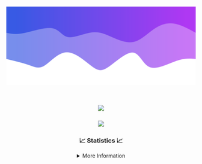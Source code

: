 ![Header](./IMG_4001.png)
<div align="center">

<h1 align="center">
  <a href="https://git.io/typing-svg">
    <img src="https://readme-typing-svg.herokuapp.com/?lines=Welcome+to+my+profile!+👋;JavaScript+developer.;&center=true&size=25">
  </a>
</h1>

<p align="center">
  <img src="https://lanyard.cnrad.dev/api/624702585596805130" />
</p>

### 📈 Statistics 📈
<details>
    <summary>More Information</summary>
    <br/>

<!--START_SECTION:waka-->
![Code Time](http://img.shields.io/badge/Code%20Time-89%20hrs%201%20min-blue)

![Profile Views](http://img.shields.io/badge/Profile%20Views-0-blue)

**🐱 My GitHub Data** 

> 📦 2.1 kB Used in GitHub's Storage 
 > 
> 🏆 3 Contributions in the Year 2024
 > 
> 🚫 Not Opted to Hire
 > 
> 📜 5 Public Repositories 
 > 
> 🔑 1 Private Repositories 
 > 
**I'm an Early 🐤** 

```text
🌞 Morning                115 commits         ███░░░░░░░░░░░░░░░░░░░░░░   13.26 % 
🌆 Daytime                350 commits         ██████████░░░░░░░░░░░░░░░   40.37 % 
🌃 Evening                359 commits         ██████████░░░░░░░░░░░░░░░   41.41 % 
🌙 Night                  43 commits          █░░░░░░░░░░░░░░░░░░░░░░░░   04.96 % 
```
📅 **I'm Most Productive on Wednesday** 

```text
Monday                   103 commits         ███░░░░░░░░░░░░░░░░░░░░░░   11.88 % 
Tuesday                  127 commits         ████░░░░░░░░░░░░░░░░░░░░░   14.65 % 
Wednesday                162 commits         █████░░░░░░░░░░░░░░░░░░░░   18.69 % 
Thursday                 146 commits         ████░░░░░░░░░░░░░░░░░░░░░   16.84 % 
Friday                   123 commits         ████░░░░░░░░░░░░░░░░░░░░░   14.19 % 
Saturday                 82 commits          ██░░░░░░░░░░░░░░░░░░░░░░░   09.46 % 
Sunday                   124 commits         ████░░░░░░░░░░░░░░░░░░░░░   14.30 % 
```


📊 **This Week I Spent My Time On** 

```text
🕑︎ Time Zone: America/New_York

💬 Programming Languages: 
Java                     16 hrs 47 mins      ██████████████████████░░░   86.57 % 
Kotlin                   1 hr 40 mins        ██░░░░░░░░░░░░░░░░░░░░░░░   08.67 % 
XML                      28 mins             █░░░░░░░░░░░░░░░░░░░░░░░░   02.43 % 
YAML                     16 mins             ░░░░░░░░░░░░░░░░░░░░░░░░░   01.39 % 
GitIgnore file           5 mins              ░░░░░░░░░░░░░░░░░░░░░░░░░   00.50 % 

🔥 Editors: 
IntelliJ                 19 hrs 23 mins      █████████████████████████   100.00 % 

🐱‍💻 Projects: 
Mercury                  6 hrs 56 mins       █████████░░░░░░░░░░░░░░░░   35.77 % 
HCTeams                  4 hrs 21 mins       ██████░░░░░░░░░░░░░░░░░░░   22.50 % 
Sodium                   3 hrs 31 mins       █████░░░░░░░░░░░░░░░░░░░░   18.16 % 
SacredRIPOrganizationNEW 3 hrs 24 mins       ████░░░░░░░░░░░░░░░░░░░░░   17.58 % 
Unknown Project          16 mins             ░░░░░░░░░░░░░░░░░░░░░░░░░   01.44 % 

💻 Operating System: 
Windows                  19 hrs 23 mins      █████████████████████████   100.00 % 
```

**I Mostly Code in Java** 

```text
Java                     21 repos            ██████████████████████░░░   87.50 % 
JavaScript               2 repos             ██░░░░░░░░░░░░░░░░░░░░░░░   08.33 % 
C++                      1 repo              █░░░░░░░░░░░░░░░░░░░░░░░░   04.17 % 
```



**Timeline**

![Lines of Code chart](https://raw.githubusercontent.com/DevDipin/DevDipin/main/assets/bar_graph.png)


 Last Updated on 17/02/2024 04:13:17 UTC
<!--END_SECTION:waka-->

![Footer](./IMG_4002.png)